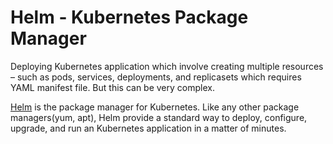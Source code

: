 # **Helm** - Kubernetes Package Manager

Deploying Kubernetes application which involve creating multiple resources – such as pods, services, deployments, and replicasets which requires YAML manifest file. But this can be very complex.

[Helm](https://helm.sh) is the package manager for Kubernetes. Like any other package managers(yum, apt), Helm provide a standard way to deploy, configure, upgrade, and run an Kubernetes application in a matter of minutes.





